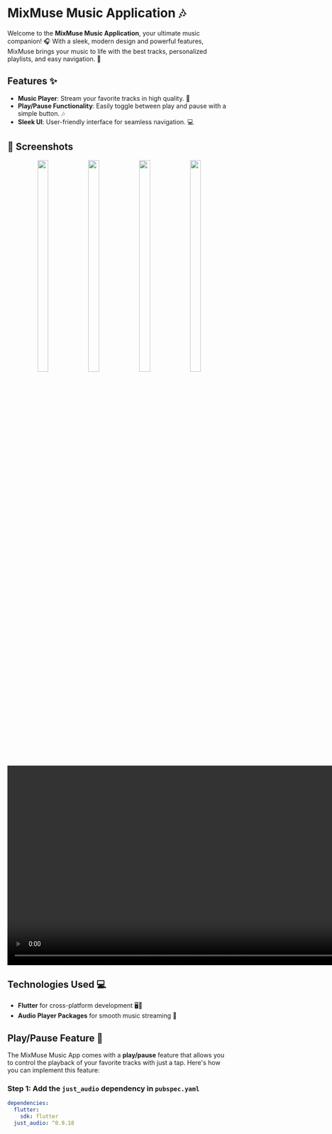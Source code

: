 
# MixMuse Music Application 🎶

Welcome to the **MixMuse Music Application**, your ultimate music companion! 🎧 With a sleek, modern design and powerful features, MixMuse brings your music to life with the best tracks, personalized playlists, and easy navigation. 🚀

## Features ✨
- **Music Player**: Stream your favorite tracks in high quality. 🎵
- **Play/Pause Functionality**: Easily toggle between play and pause with a simple button. 🎶
- **Sleek UI**: User-friendly interface for seamless navigation. 💻

## 📸 Screenshots

<div align="center">
  <img src="https://github.com/user-attachments/assets/0b2ca041-7a00-4b9a-b7ee-8fbbf78cc7cd" height="35%" width="22%" />
  <img src="https://github.com/user-attachments/assets/ef8dea34-4188-493c-802c-d4e92182f4b1" height="35%" width="22%" />
  <img src="https://github.com/user-attachments/assets/ee7b4362-e44d-4902-ae27-db8837191919" height="35%" width="22%" />
  <img src="https://github.com/user-attachments/assets/90b9fbf9-7f89-459d-8fad-7352150d45ce" height="35%" width="22%" />
</div>

<div align="center">
  <video height="450" src="https://github.com/user-attachments/assets/80ba239d-7fc8-4ba6-b123-efa355abd6a7" controls />
</div>



## Technologies Used 💻
- **Flutter** for cross-platform development 🖥️📱
- **Audio Player Packages** for smooth music streaming 🎵

## Play/Pause Feature 🎵

The MixMuse Music App comes with a **play/pause** feature that allows you to control the playback of your favorite tracks with just a tap. Here's how you can implement this feature:

### Step 1: Add the `just_audio` dependency in `pubspec.yaml`

```yaml
dependencies:
  flutter:
    sdk: flutter
  just_audio: ^0.9.18
```

